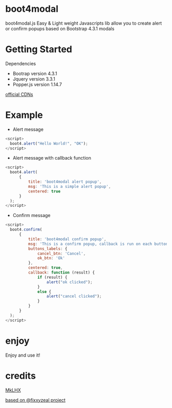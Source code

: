 # boot4modal
boot4modal.js Easy &amp; Light weight Javascripts lib allow you to create alert or confirm popups based on Bootstrap 4.3.1 modals

# Getting Started 

Dependencies

- Bootrap version 4.3.1
- Jquery version 3.3.1
- Popper.js version 1.14.7

[official CDNs](https://www.bootstrapcdn.com/)


# Example
  - Alert message
  ```javascript
  <script>
    boot4.alert("Hello World!", "OK");
  </script>
  ```
  - Alert message with callback function
  ```javascript
  <script>
    boot4.alert(
        {
            title: 'boot4modal alert popup',
            msg: 'This is a simple alert popup',
            centered: true
        }
    );
  </script>
   ```
  - Confirm message
  ```javascript
  <script>
    boot4.confirm(
        {
            title: 'boot4modal confirm popup',
            msg: 'This is a confirm popup, callback is run on each buttons',
            buttons_labels: {
                cancel_btn: 'Cancel',
                ok_btn: 'Ok'
            },
            centered: true,
            callback: function (result) {
                if (result) {
                    alert("ok clicked");
                }
                else {
                    alert("cancel clicked");
                }
            }
        }
    );
  </script>
  ```

# enjoy
Enjoy and use it!

# credits
[MkLHX](https://github.com/MkLHX/boot4modal)

[based on @fixxyzeal project](https://github.com/fixxyzeal/boot4alert)
